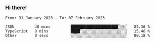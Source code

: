 ### Hi there!

<!--START_SECTION:waka-->

```text
From: 31 January 2023 - To: 07 February 2023

JSON         48 mins         █████████████████████░░░░   84.36 %
TypeScript   8 mins          ████░░░░░░░░░░░░░░░░░░░░░   15.46 %
Other        0 secs          ░░░░░░░░░░░░░░░░░░░░░░░░░   00.18 %
```

<!--END_SECTION:waka-->
